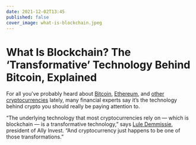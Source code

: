 ```yaml
---
date: 2021-12-02T13:45
published: false
cover_image: what-is-blockchain.jpeg
---
```


# What Is Blockchain? The ‘Transformative’ Technology Behind Bitcoin, Explained

For all you’ve probably heard about [Bitcoin](https://time.com/nextadvisor/investing/cryptocurrency/what-is-bitcoin/), [Ethereum](https://time.com/nextadvisor/investing/cryptocurrency/what-is-ethereum/), and [other cryptocurrencies](https://time.com/nextadvisor/investing/cryptocurrency/types-of-cryptocurrency/) lately, many financial experts say it’s the technology behind crypto you should really be paying attention to.

“The underlying technology that most cryptocurrencies rely on — which is blockchain — is a transformative technology,” says [Lule Demmissie](https://www.linkedin.com/in/luled/), president of Ally Invest. “And cryptocurrency just happens to be one of those transformations.”
